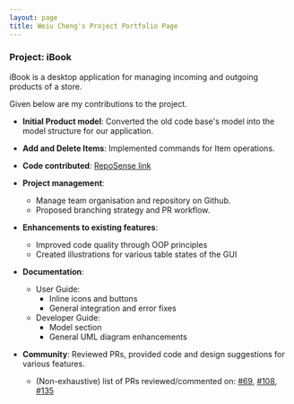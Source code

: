 ```yaml
---
layout: page
title: Weiu Cheng's Project Portfolio Page
---
```


 ### Project: iBook

 iBook is a desktop application for managing incoming and outgoing products of a store.

 Given below are my contributions to the project.

 * **Initial Product model**: Converted the old code base's model into the model structure for our application.

 * **Add and Delete Items**: Implemented commands for Item operations.

 * **Code contributed**: [RepoSense link](https://nus-cs2103-ay2122s2.github.io/tp-dashboard/?search=DavidTan0527&breakdown=true)

 * **Project management**:
   * Manage team organisation and repository on Github.
   * Proposed branching strategy and PR workflow.

 * **Enhancements to existing features**:
   * Improved code quality through OOP principles
   * Created illustrations for various table states of the GUI

 * **Documentation**:
     * User Guide:
       * Inline icons and buttons
       * General integration and error fixes
     * Developer Guide:
       * Model section
       * General UML diagram enhancements

 * **Community**: Reviewed PRs, provided code and design suggestions for various features.
   * (Non-exhaustive) list of PRs reviewed/commented on: [#69](https://github.com/AY2122S2-CS2103T-T09-4/tp/pull/69), [#108](https://github.com/AY2122S2-CS2103T-T09-4/tp/pull/108), [#135](https://github.com/AY2122S2-CS2103T-T09-4/tp/pull/135)
